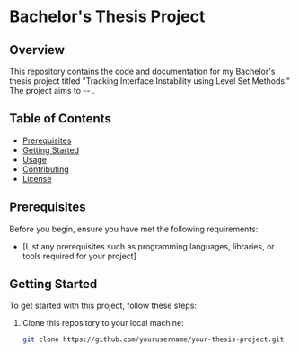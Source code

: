 # Bachelor's Thesis Project

## Overview

This repository contains the code and documentation for my Bachelor's thesis project titled "Tracking Interface Instability using Level Set Methods." The project aims to -- .

## Table of Contents

- [Prerequisites](#prerequisites)
- [Getting Started](#getting-started)
- [Usage](#usage)
- [Contributing](#contributing)
- [License](#license)

## Prerequisites

Before you begin, ensure you have met the following requirements:

- [List any prerequisites such as programming languages, libraries, or tools required for your project]

## Getting Started

To get started with this project, follow these steps:

1. Clone this repository to your local machine:

   ```bash
   git clone https://github.com/yourusername/your-thesis-project.git
   ```
